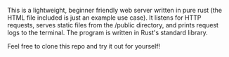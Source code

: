 This is a lightweight, beginner friendly web server written in pure rust (the HTML file included is just an example use case). It listens for HTTP requests, serves static files from
the /public directory, and prints request logs to the terminal. The program is written in Rust's standard library.

Feel free to clone this repo and try it out for yourself!
